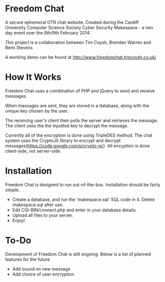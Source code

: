 Freedom Chat
===========

A secure ephemeral OTR chat website. Created during the Cardiff University Computer Science Society Cyber Security Makespace - a two day event over the 8th/9th February 2014.

This project is a collaboration between Tim Coysh, Brendan Warren and Remi Stevens

A working demo can be found at http://www.freedomchat.timcoysh.co.uk/ 

How It Works
===========
Freedom Chat uses a combination of PHP and jQuery to send and receive messages.

When messages are sent, they are stored in a database, along with the unique key chosen by the user.

The receiving user's client then polls the server and retrieves the message. The client uses the the inputted key to decrypt the message.

Currently all of the encryption is done using TripleDES method. The chat system uses the CryptoJS library to encrypt and decrypt messages(https://code.google.com/p/crypto-js/). All encyption is done client-side, not server-side.

Installation
===========
Freedom Chat is designed to run out-of-the-box. Installation should be fairly simple.
- Create a database, and run the 'makespace.sql' SQL code in it. Delete makespace.sql after use.
- Edit CGI-BIN/connect.php and enter in your database details.
- Upload all files to your server.
- Enjoy!

To-Do
===========
Development of Freedom Chat is still ongoing. Below is a list of planned features for the future
- Add sound on new message
- Add choice of user encryption